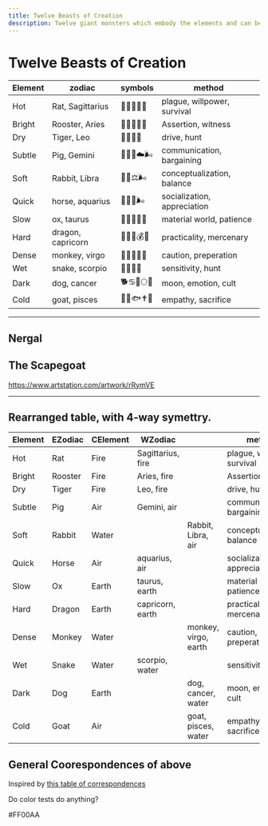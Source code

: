 ```yaml
---
title: Twelve Beasts of Creation
description: Twelve giant monsters which embody the elements and can be petitioned for superpowers.
---
```


#  Twelve Beasts of Creation

Element  | zodiac  |  symbols | method
---|---|---|---
Hot  | Rat, Sagittarius  | 🐀♐🏹🦠🔥  | plague, willpower, survival
Bright  | Rooster, Aries  |  🐓♈🐏🔆🔥 | Assertion, witness
Dry  | Tiger, Leo  | 🐅♌🦁🔥  | drive, hunt
Subtle  | Pig, Gemini  | 🐖♊👬☁️🌬  | communication, bargaining
Soft  | Rabbit, Libra  |  🐇♎⚖🌬 | conceptualization, balance
Quick  | horse, aquarius  |  🐎♒🏺🌬 | socialization, appreciation
Slow  | ox, taurus  | 🐂♉🐂🗻🗿  | material world, patience
Hard  | dragon, capricorn | 🐉♑🐐💰🗿  | practicality, mercenary
Dense  | monkey, virgo  | 🐒♍👧🦧🗿  | caution, preperation
Wet  | snake,  scorpio | 🐍♏🦂🌊  | sensitivity, hunt
Dark  | dog, cancer  |  🐕♋🦀🌕🌊 | moon, emotion, cult
Cold  | goat, pisces  | 🐐♓🐟✝️🌊  | empathy, sacrifice



---


## Nergal











## The Scapegoat

https://www.artstation.com/artwork/rRymVE


---

## Rearranged table, with 4-way symettry.

| Element | EZodiac | CElement | WZodiac           |                      | method                      | color |   |
|---------|---------|----------|-------------------|----------------------|-----------------------------|-------|---|
| Hot     | Rat     | Fire     | Sagittarius, fire |                      | plague, willpower, survival |       |   |
| Bright  | Rooster | Fire     | Aries, fire       |                      | Assertion, witness          |       |   |
| Dry     | Tiger   | Fire     | Leo, fire         |                      | drive, hunt                 |       |   |
| Subtle  | Pig     | Air      | Gemini, air       |                      | communication, bargaining   |       |   |
| Soft    | Rabbit  | Water    |                   | Rabbit, Libra, air   | conceptualization, balance  |       |   |
| Quick   | Horse   | Air      | aquarius, air     |                      | socialization, appreciation |       |   |
| Slow    | Ox      | Earth    | taurus, earth     |                      | material world, patience    |       |   |
| Hard    | Dragon  | Earth    | capricorn, earth  |                      | practicality, mercenary     |       |   |
| Dense   | Monkey  | Water    |                   | monkey, virgo, earth | caution, preperation        |       |   |
| Wet     | Snake   | Water    | scorpio, water    |                      | sensitivity, hunt           |       |   |
| Dark    | Dog     | Earth    |                   | dog, cancer, water   | moon, emotion, cult         |       |   |
| Cold    | Goat    | Air      |                   | goat, pisces, water  | empathy, sacrifice          |       |   |



## General Coorespondences of above

Inspired by [this table of correspondences](http://epicsavingthrow.com/dnd/planescape_planes.htm)


Do color tests do anything?

#FF00AA

